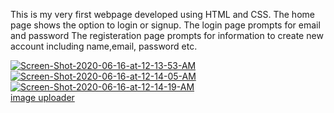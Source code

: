 This is my very first webpage developed using HTML and CSS. 
The home page shows the option to login or signup.
The login page prompts for email and password
The registeration page prompts for information to create new account including name,email, password etc.

<a href="https://ibb.co/8m7pbZ2"><img src="https://i.ibb.co/TwgS13R/Screen-Shot-2020-06-16-at-12-13-53-AM.png" alt="Screen-Shot-2020-06-16-at-12-13-53-AM" border="0"></a>
<a href="https://ibb.co/7Kfmc8z"><img src="https://i.ibb.co/KWPvZRG/Screen-Shot-2020-06-16-at-12-14-05-AM.png" alt="Screen-Shot-2020-06-16-at-12-14-05-AM" border="0"></a>
<a href="https://ibb.co/BVTfTmL"><img src="https://i.ibb.co/cc2y2PJ/Screen-Shot-2020-06-16-at-12-14-19-AM.png" alt="Screen-Shot-2020-06-16-at-12-14-19-AM" border="0"></a><br /><a target='_blank' href='https://imgbb.com/'>image uploader</a><br />
